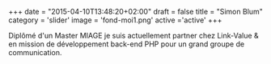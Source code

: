 +++
date = "2015-04-10T13:48:20+02:00"
draft = false
title = "Simon Blum"
category = 'slider'
image = 'fond-moi1.png'
active ='active'
+++

Diplômé d'un Master MIAGE je suis actuellement partner chez Link-Value & en mission de développement back-end PHP pour un grand groupe de communication.